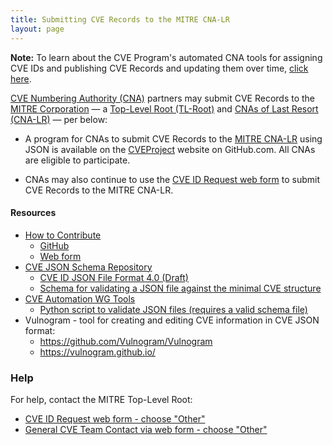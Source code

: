 ```yaml
---
title: Submitting CVE Records to the MITRE CNA-LR
layout: page
---
```


**Note:** To learn about the CVE Program's automated CNA tools for assigning CVE IDs and publishing CVE Records and updating them over time, [click here](https://cveproject.github.io/).<br/>

[CVE Numbering Authority (CNA)](https://www.cve.org/ProgramOrganization/CNAs) partners may submit CVE Records to the [MITRE Corporation](https://www.cve.org/PartnerInformation/ListofPartners/partner/mitre) &mdash; a [Top-Level Root (TL-Root)](https://www.cve.org/ResourcesSupport/Glossary?activeTerm=glossaryCNALR) and [CNAs of Last Resort (CNA-LR)](https://www.cve.org/ResourcesSupport/Glossary?activeTerm=glossaryCNALR) &mdash; per below:

* A program for CNAs to submit CVE Records to the [MITRE CNA-LR](https://www.cve.org/PartnerInformation/ListofPartners/partner/mitre) using JSON is available on the [CVEProject](https://github.com/CVEProject/cvelist) website on GitHub.com. All CNAs are eligible to participate.

* CNAs may also continue to use the [CVE ID Request web form](https://cveform.mitre.org/) to submit CVE Records to the MITRE CNA-LR.

#### Resources                                     

* [How to Contribute](https://cve.mitre.org/cve/cna/CVE_Entry_Creation.pptx)
  * [GitHub](https://cve.mitre.org/cve/cna/CVE_Entry_Submission_Process.pptx)
  * [Web form](https://cve.mitre.org/cve/cna/CVE_Entry_Submission_Process.pptx)
* [CVE JSON Schema Repository](https://github.com/CVEProject/automation-working-group/tree/master/cve_json_schema)
  <ul>
    <li><a href="https://github.com/CVEProject/automation-working-group/blob/master/cve_json_schema/DRAFT-JSON-file-format-v4.md">CVE ID JSON File Format 4.0 (Draft)</a></li>
    <li><a href="https://github.com/CVEProject/automation-working-group/blob/master/cve_json_schema/CVE_JSON_4.0_min_public.schema">Schema for validating a JSON file against the minimal CVE structure</a></li>
  </ul>
* [CVE Automation WG Tools](https://github.com/CVEProject/automation-working-group/tree/master/tools)
  <ul>
    <li><a href="https://github.com/CVEProject/automation-working-group/blob/master/tools/cmdlinejsonvalidator.py">Python script to validate JSON files (requires a valid schema file)</a></li>
  </ul>
* Vulnogram - tool for creating and editing CVE information in CVE JSON format:
  <ul>
  <li><a href="https://github.com/Vulnogram/Vulnogram">https://github.com/Vulnogram/Vulnogram</a></li>
  <li><a href="https://vulnogram.github.io/">https://vulnogram.github.io/</a></li>
  </ul>

### Help
      
For help, contact the MITRE Top-Level Root:                                      
                                              
* [CVE ID Request web form - choose "Other"](https://cveform.mitre.org/)
* [General CVE Team Contact via web form - choose "Other"](https://cveform.mitre.org/)
